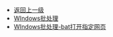 <!-- 左边栏 -->
<!-- docs/_sidebar.md -->

<!-- * [mdsid](md/README.md "The greatest guide in the world")
* [首页](md/README.md)
* [指南](md/README.md) -->

  <!-- - [docsify搭建](/md/docsify搭建/目录.md)
  - [docsify搭建1](/README1.md) -->
<!-- - [自述文件](/README.md) -->
<!-- - [切换主题](/md/其他/切换主题.md) -->

<!-- - [刷新页面请按Ctrl+F5](/README.md) -->
- [返回上一级](../)
- [WIndows批处理](/md/WIndows批处理/Child/WIndows批处理.md)
- [WIndows批处理-bat打开指定网页](/md/WIndows批处理/Child/WIndows批处理-bat打开指定网页.md)
